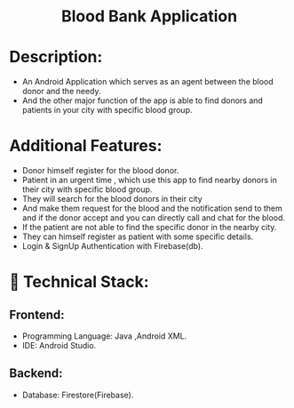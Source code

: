 <h1 align="center">
 Blood Bank Application
</h1>

# Description:

- An Android Application which serves as an agent between the blood donor and the needy.
- And the other major function of the app is able to find donors and patients in your city with specific blood group.

# Additional Features:

- Donor himself register for the blood donor.
- Patient in an urgent time , which use this app to find nearby donors in their city with specific blood group.
- They will search for the blood donors in their city
- And make them request for the blood and the notification send to them and if the donor accept and you can directly call and chat for the blood.
- If the patient are not able to find the specific donor in the nearby city.
- They can himself register as  patient with some specific details.
- Login & SignUp Authentication with Firebase(db).

# 🚀 Technical Stack:

## Frontend:
- Programming Language: Java ,Android XML.
- IDE: Android Studio.


## Backend:
- Database: Firestore(Firebase).
